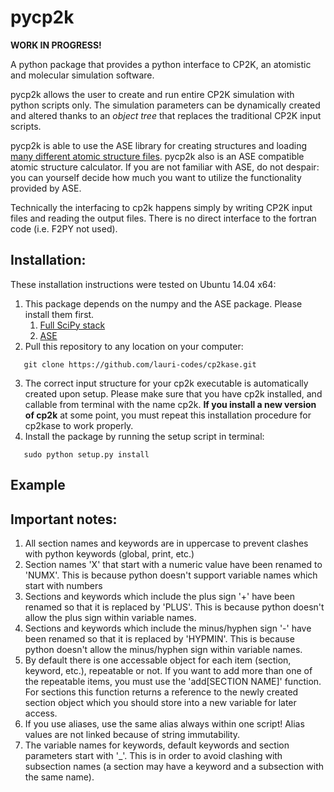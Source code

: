 pycp2k
==================

**WORK IN PROGRESS!**

A python package that provides a python interface to CP2K, an atomistic and molecular simulation software.

pycp2k allows the user to create and run entire CP2K simulation with python scripts only. The simulation parameters can be dynamically created and altered thanks to an *object tree* that replaces the traditional CP2K input scripts.

pycp2k is able to use the ASE library for creating structures and loading [many different atomic structure files](https://wiki.fysik.dtu.dk/ase/ase/io.html). pycp2k also is an ASE compatible atomic structure calculator. If you are not familiar with ASE, do not despair: you can yourself decide how much you want to utilize the functionality provided by ASE.

Technically the interfacing to cp2k happens simply by writing CP2K input files and reading the output files. There is no direct interface to the fortran code (i.e. F2PY not used).

Installation:
------------------

These installation instructions were tested on Ubuntu 14.04 x64:

1. This package depends on the numpy and the ASE package. Please install them first.
   1. [Full SciPy stack](http://www.scipy.org/install.html)
   2. [ASE](https://wiki.fysik.dtu.dk/ase/)
2. Pull this repository to any location on your computer:
```
   git clone https://github.com/lauri-codes/cp2kase.git
```
3. The correct input structure for your cp2k executable is automatically created upon setup. Please make sure that you have cp2k installed, and callable from terminal with the name cp2k. **If you install a new version of cp2k** at some point, you must repeat this installation procedure for cp2kase to work properly.
4. Install the package by running the setup script in terminal:
```
   sudo python setup.py install
```
Example
------------------


Important notes:
------------------

1. All section names and keywords are in uppercase to prevent clashes with python keywords (global, print, etc.)
2. Section names 'X' that start with a numeric value have been renamed to 'NUMX'. This is because python doesn't support variable names which start with numbers
3. Sections and keywords which include the plus sign '+' have been renamed so that it is replaced by 'PLUS'. This is because python doesn't allow the plus sign within variable names.
4. Sections and keywords which include the minus/hyphen sign '-' have been renamed so that it is replaced by 'HYPMIN'. This is because python doesn't allow the minus/hyphen sign within variable names.
5. By default there is one accessable object for each item (section, keyword, etc.), repeatable or not. If you want to add more than one of the repeatable items, you must use the 'add[SECTION NAME]' function. For sections this function returns a reference to the newly created section object which you should store into a new variable for later access.
6. If you use aliases, use the same alias always within one script! Alias values are not linked because of string immutability.
7. The variable names for keywords, default keywords and section parameters start with '_'. This is in order to avoid clashing with subsection names (a section may have a keyword and a subsection with the same name).
